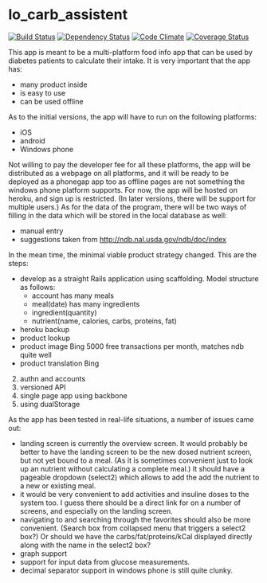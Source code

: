 lo_carb_assistent
=================
[![Build Status](http://img.shields.io/travis/bertBruynooghe/lo_carb_assistent.svg)](https://travis-ci.org/bertBruynooghe/lo_carb_assistent)
[![Dependency Status](https://img.shields.io/gemnasium/bertBruynooghe/lo_carb_assistent.svg)](https://gemnasium.com/bertBruynooghe/lo_carb_assistent)
[![Code Climate](http://img.shields.io/codeclimate/github/bertBruynooghe/lo_carb_assistent.svg)](https://codeclimate.com/bertBruynooghe/lo_carb_assistent/cmis-ruby)
[![Coverage Status](https://img.shields.io/coveralls/bertBruynooghe/lo_carb_assistent.svg)](https://coveralls.io/r/bertBruynooghe/lo_carb_assistent)

This app is meant to be a multi-platform food info app that can be used by diabetes patients to calculate their intake.
It is very important that the app has:
* many product inside
* is easy to use
* can be used offline

As to the initial versions, the app will have to run on the following platforms:
* iOS
* android
* Windows phone

Not willing to pay the developer fee for all these platforms, the app will be distributed as a webpage on all platforms,
and it will be ready to be deployed as a phonegap app too as offline pages are not something the windows phone platform supports.
For now, the app will be hosted on heroku, and sign up is restricted. (In later versions, there will be support for multiple users.)
As for the data of the program, there will be two ways of filling in the data which will be stored in the local database as well:
* manual entry
* suggestions taken from http://ndb.nal.usda.gov/ndb/doc/index

In the mean time, the minimal viable product strategy changed.
This are the steps:

* develop as a straight Rails application using scaffolding. Model structure as follows:
    * account has many meals
    * meal(date) has many ingredients
    * ingredient(quantity)
    * nutrient(name, calories, carbs, proteins, fat)
* heroku backup
* product lookup
* product image Bing 5000 free transactions per month, matches ndb quite well
* product translation Bing
2. authn and accounts
3. versioned API
4. single page app using backbone
5. using dualStorage

As the app has been tested in real-life situations, a number of issues came out:
* landing screen is currently the overview screen. It would probably be better to have the landing screen to be the new dosed nutrient screen, but not yet bound to a meal. (As it is sometimes convenient just to look up an nutrient without calculating a complete meal.) It should have a pageable dropdown (select2) which allows to add the add the nutrient to a new or existing meal.
* it would be very convenient to add activities and insuline doses to the system too. I guess there should be a direct link for on a number of screens, and especially on the landing screen.
* navigating to and searching through the favorites should also be more convenient. (Search box from collapsed menu that triggers a select2 box?) Or should we have the carbs/fat/proteins/kCal displayed directly along with the name in the select2 box?
* graph support
* support for input data from glucose measurements.
* decimal separator support in windows phone is still quite clunky.
